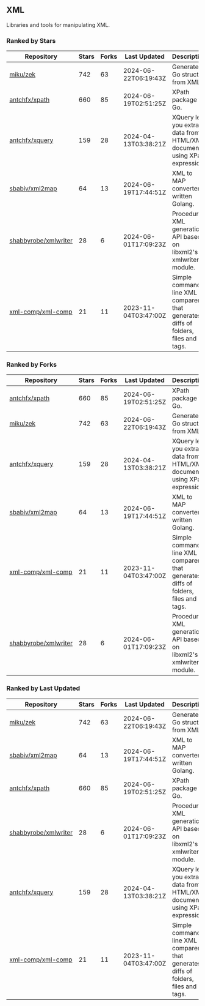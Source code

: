 ## XML

Libraries and tools for manipulating XML.

### Ranked by Stars

| Repository | Stars | Forks | Last Updated | Description | 
|------------|-------|-------|--------------|-------------|
| [miku/zek](https://github.com/miku/zek) | 742 | 63 | 2024-06-22T06:19:43Z |  Generate a Go struct from XML. |
| [antchfx/xpath](https://github.com/antchfx/xpath) | 660 | 85 | 2024-06-19T02:51:25Z |  XPath package for Go. |
| [antchfx/xquery](https://github.com/antchfx/xquery) | 159 | 28 | 2024-04-13T03:38:21Z |  XQuery lets you extract data from HTML/XML documents using XPath expression. |
| [sbabiv/xml2map](https://github.com/sbabiv/xml2map) | 64 | 13 | 2024-06-19T17:44:51Z |  XML to MAP converter written Golang. |
| [shabbyrobe/xmlwriter](https://github.com/shabbyrobe/xmlwriter) | 28 | 6 | 2024-06-01T17:09:23Z |  Procedural XML generation API based on libxml2's xmlwriter module. |
| [xml-comp/xml-comp](https://github.com/xml-comp/xml-comp) | 21 | 11 | 2023-11-04T03:47:00Z |  Simple command line XML comparer that generates diffs of folders, files and tags. |

### Ranked by Forks

| Repository | Stars | Forks | Last Updated | Description | 
|------------|-------|-------|--------------|-------------|
| [antchfx/xpath](https://github.com/antchfx/xpath) | 660 | 85 | 2024-06-19T02:51:25Z |  XPath package for Go. |
| [miku/zek](https://github.com/miku/zek) | 742 | 63 | 2024-06-22T06:19:43Z |  Generate a Go struct from XML. |
| [antchfx/xquery](https://github.com/antchfx/xquery) | 159 | 28 | 2024-04-13T03:38:21Z |  XQuery lets you extract data from HTML/XML documents using XPath expression. |
| [sbabiv/xml2map](https://github.com/sbabiv/xml2map) | 64 | 13 | 2024-06-19T17:44:51Z |  XML to MAP converter written Golang. |
| [xml-comp/xml-comp](https://github.com/xml-comp/xml-comp) | 21 | 11 | 2023-11-04T03:47:00Z |  Simple command line XML comparer that generates diffs of folders, files and tags. |
| [shabbyrobe/xmlwriter](https://github.com/shabbyrobe/xmlwriter) | 28 | 6 | 2024-06-01T17:09:23Z |  Procedural XML generation API based on libxml2's xmlwriter module. |

### Ranked by Last Updated

| Repository | Stars | Forks | Last Updated | Description | 
|------------|-------|-------|--------------|-------------|
| [miku/zek](https://github.com/miku/zek) | 742 | 63 | 2024-06-22T06:19:43Z |  Generate a Go struct from XML. |
| [sbabiv/xml2map](https://github.com/sbabiv/xml2map) | 64 | 13 | 2024-06-19T17:44:51Z |  XML to MAP converter written Golang. |
| [antchfx/xpath](https://github.com/antchfx/xpath) | 660 | 85 | 2024-06-19T02:51:25Z |  XPath package for Go. |
| [shabbyrobe/xmlwriter](https://github.com/shabbyrobe/xmlwriter) | 28 | 6 | 2024-06-01T17:09:23Z |  Procedural XML generation API based on libxml2's xmlwriter module. |
| [antchfx/xquery](https://github.com/antchfx/xquery) | 159 | 28 | 2024-04-13T03:38:21Z |  XQuery lets you extract data from HTML/XML documents using XPath expression. |
| [xml-comp/xml-comp](https://github.com/xml-comp/xml-comp) | 21 | 11 | 2023-11-04T03:47:00Z |  Simple command line XML comparer that generates diffs of folders, files and tags. |

